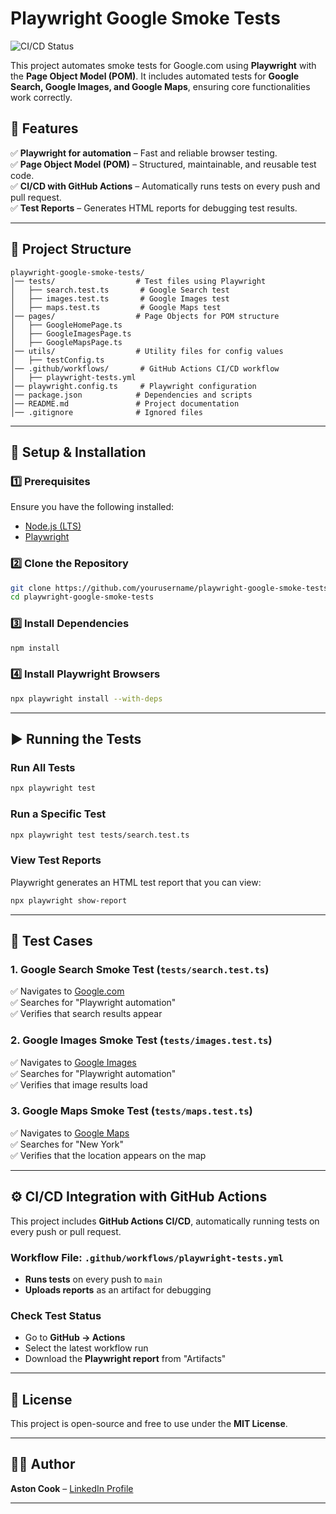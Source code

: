 # Playwright Google Smoke Tests  

![CI/CD Status](https://github.com/aston-cook/Playwrite/actions/workflows/playwright-tests.yml/badge.svg?branch=develop)

This project automates smoke tests for Google.com using **Playwright** with the **Page Object Model (POM)**. It includes automated tests for **Google Search, Google Images, and Google Maps**, ensuring core functionalities work correctly.  

## 🚀 Features  
✅ **Playwright for automation** – Fast and reliable browser testing.  
✅ **Page Object Model (POM)** – Structured, maintainable, and reusable test code.  
✅ **CI/CD with GitHub Actions** – Automatically runs tests on every push and pull request.  
✅ **Test Reports** – Generates HTML reports for debugging test results.  

---

## 📂 Project Structure  

```
playwright-google-smoke-tests/
│── tests/                  # Test files using Playwright
│   ├── search.test.ts       # Google Search test
│   ├── images.test.ts       # Google Images test
│   ├── maps.test.ts         # Google Maps test
│── pages/                  # Page Objects for POM structure
│   ├── GoogleHomePage.ts    
│   ├── GoogleImagesPage.ts  
│   ├── GoogleMapsPage.ts    
│── utils/                  # Utility files for config values
│   ├── testConfig.ts        
│── .github/workflows/       # GitHub Actions CI/CD workflow
│   ├── playwright-tests.yml  
│── playwright.config.ts     # Playwright configuration
│── package.json            # Dependencies and scripts
│── README.md               # Project documentation
│── .gitignore              # Ignored files
```

---

## 🔧 Setup & Installation  

### **1️⃣ Prerequisites**  
Ensure you have the following installed:  
- [Node.js (LTS)](https://nodejs.org/)  
- [Playwright](https://playwright.dev/)  

### **2️⃣ Clone the Repository**  
```sh
git clone https://github.com/yourusername/playwright-google-smoke-tests.git
cd playwright-google-smoke-tests
```

### **3️⃣ Install Dependencies**  
```sh
npm install
```

### **4️⃣ Install Playwright Browsers**  
```sh
npx playwright install --with-deps
```

---

## ▶️ Running the Tests  

### **Run All Tests**
```sh
npx playwright test
```

### **Run a Specific Test**
```sh
npx playwright test tests/search.test.ts
```

### **View Test Reports**  
Playwright generates an HTML test report that you can view:  
```sh
npx playwright show-report
```

---

## 🧪 Test Cases  

### **1. Google Search Smoke Test** (`tests/search.test.ts`)  
✅ Navigates to [Google.com](https://www.google.com)  
✅ Searches for "Playwright automation"  
✅ Verifies that search results appear  

### **2. Google Images Smoke Test** (`tests/images.test.ts`)  
✅ Navigates to [Google Images](https://images.google.com)  
✅ Searches for "Playwright automation"  
✅ Verifies that image results load  

### **3. Google Maps Smoke Test** (`tests/maps.test.ts`)  
✅ Navigates to [Google Maps](https://maps.google.com)  
✅ Searches for "New York"  
✅ Verifies that the location appears on the map  

---

## ⚙️ CI/CD Integration with GitHub Actions  

This project includes **GitHub Actions CI/CD**, automatically running tests on every push or pull request.  

### **Workflow File: `.github/workflows/playwright-tests.yml`**
- **Runs tests** on every push to `main`
- **Uploads reports** as an artifact for debugging

### **Check Test Status**  
- Go to **GitHub → Actions**  
- Select the latest workflow run  
- Download the **Playwright report** from "Artifacts"  

---

## 📜 License  
This project is open-source and free to use under the **MIT License**.  

---

## 👨‍💻 Author  
**Aston Cook** – [LinkedIn Profile](https://www.linkedin.com/in/aston-cook/)  

---


